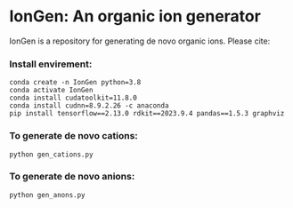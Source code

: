 # IonGen: An organic ion generator

IonGen is a repository for generating de novo organic ions. Please cite:

### Install envirement:
```shell
conda create -n IonGen python=3.8
conda activate IonGen
conda install cudatoolkit=11.8.0
conda install cudnn=8.9.2.26 -c anaconda
pip install tensorflow==2.13.0 rdkit==2023.9.4 pandas==1.5.3 graphviz
```

### To generate de novo cations:
```shell
python gen_cations.py
```

### To generate de novo anions:
```shell
python gen_anons.py
```

